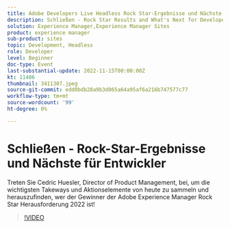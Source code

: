 ```yaml
---
title: Adobe Developers Live Headless Rock Star-Ergebnisse und Nächste für Entwickler
description: Schließen - Rock Star Results and What's Next for DevelopersJoin Cedric Huesler, Director of Product Management, um die wichtigsten Takeways und Aktionselemente von heute zusammenzustellen und herauszufinden, wer der Gewinner der Adobe Experience Manager Rock Star Herausforderung 2022 ist!
solution: Experience Manager,Experience Manager Sites
product: experience manager
sub-product: sites
topic: Development, Headless
role: Developer
level: Beginner
doc-type: Event
last-substantial-update: 2022-11-15T00:00:00Z
kt: 11486
thumbnail: 3411307.jpeg
source-git-commit: edd0bdb28a9b3d065a64a95af6a216b747577c77
workflow-type: tm+mt
source-wordcount: '99'
ht-degree: 0%

---
```


# Schließen - Rock-Star-Ergebnisse und Nächste für Entwickler

Treten Sie Cedric Huesler, Director of Product Management, bei, um die wichtigsten Takeways und Aktionselemente von heute zu sammeln und herauszufinden, wer der Gewinner der Adobe Experience Manager Rock Star Herausforderung 2022 ist!

>[!VIDEO](https://video.tv.adobe.com/v/3411307/?quality=12&learn=on)

